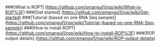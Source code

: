 ###[What is ROP?] (https://github.com/smangul1/rop/wiki/What-is-ROP%3F)
###[Get started] (https://github.com/smangul1/rop/wiki/Get-started)
###[Tutorial (based on one RNA Seq sample)] (https://github.com/smangul1/rop/wiki/Tutorial-(based-on-one-RNA-Seq-sample))
###[How to install ROP?] (https://github.com/smangul1/rop/wiki/How-to-install-ROP%3F)
###[ROP output details] (https://github.com/smangul1/rop/wiki/ROP-output-details)